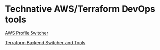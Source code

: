 # Technative AWS/Terraform DevOps tools
[AWS Profile Switcher](./aws-profile-select.md)

[Terraform Backend Switcher, and Tools](./terraform-backend-tools.md)

